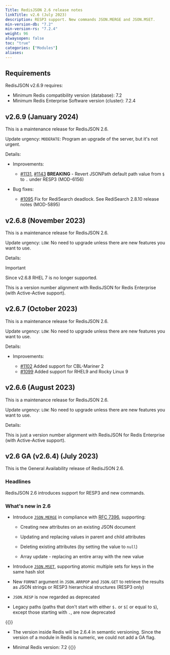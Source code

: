 ```yaml
---
Title: RedisJSON 2.6 release notes
linkTitle: v2.6 (July 2023)
description: RESP3 support. New commands JSON.MERGE and JSON.MSET.
min-version-db: "7.2"
min-version-rs: "7.2.4"
weight: 96
alwaysopen: false
toc: "true"
categories: ["Modules"]
aliases: 
---
```

## Requirements

RedisJSON v2.6.9 requires:

- Minimum Redis compatibility version (database): 7.2
- Minimum Redis Enterprise Software version (cluster): 7.2.4

## v2.6.9 (January 2024)

This is a maintenance release for RedisJSON 2.6.

Update urgency: `MODERATE`: Program an upgrade of the server, but it's not urgent.

Details:

- Improvements:

   - [#1131](https://github.com/RedisJSON/RedisJSON/issues/1131), [#1143](https://github.com/RedisJSON/RedisJSON/pull/1143) **BREAKING** - Revert JSONPath default path value from `$` to `.` under RESP3 (MOD-6156)

- Bug fixes:

  - [#1095](https://github.com/RedisJSON/RedisJSON/pull/1095) Fix for RediSearch deadlock. See RediSearch 2.8.10 release notes (MOD-5895)

## v2.6.8 (November 2023)

This is a maintenance release for RedisJSON 2.6.

Update urgency: `LOW`: No need to upgrade unless there are new features you want to use.

Details:

> [!IMPORTANT]
> Since v2.6.8 RHEL 7 is no longer supported.

This is a version number alignment with RedisJSON for Redis Enterprise (with Active-Active support).

## v2.6.7 (October 2023)

This is a maintenance release for RedisJSON 2.6.

Update urgency: `LOW`: No need to upgrade unless there are new features you want to use.

Details:

- Improvements:

  - [#1102](https://github.com/RedisJSON/RedisJSON/pull/1102) Added support for CBL-Mariner 2
  - [#1099](https://github.com/RedisJSON/RedisJSON/pull/1099) Added support for RHEL9 and Rocky Linux 9

## v2.6.6 (August 2023)

This is a maintenance release for RedisJSON 2.6.

Update urgency: `LOW`: No need to upgrade unless there are new features you want to use.

Details:

This is just a version number alignment with RedisJSON for Redis Enterprise (with Active-Active support).

## v2.6 GA (v2.6.4) (July 2023)

This is the General Availability release of RedisJSON 2.6.

### Headlines

RedisJSON 2.6 introduces support for RESP3 and new commands.

### What's new in 2.6

- Introduce [`JSON.MERGE`](https://redis.io/commands/json.merge) in compliance with [RFC 7396](https://datatracker.ietf.org/doc/html/rfc7396), supporting:

  - Creating new attributes on an existing JSON document

  - Updating and replacing values in parent and child attributes

  - Deleting existing attributes (by setting the value to `null`)

  - Array update - replacing an entire array with the new value

- Introduce [`JSON.MSET`](https://redis.io/commands/json.mset/), supporting atomic multiple sets for keys in the same hash slot

- New `FORMAT` argument in `JSON.ARRPOP` and `JSON.GET` to retrieve the results as JSON strings or RESP3 hierarchical structures (RESP3 only)

- `JSON.RESP` is now regarded as deprecated

- Legacy paths (paths that don't start with either `$.` or `$[` or equal to `$`), except those starting with `.`, are now deprecated

{{<note>}}
- The version inside Redis will be 2.6.4 in semantic versioning. Since the version of a module in Redis is numeric, we could not add a GA flag.

- Minimal Redis version: 7.2
{{</note>}}
